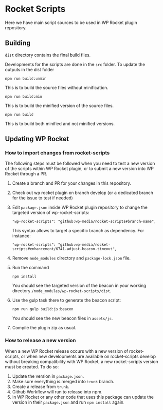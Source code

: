 # Rocket Scripts

Here we have main script sources to be used in WP Rocket plugin repository.

## Building

`dist` directory contains the final build files.

Developments for the scripts are done in the `src` folder. To update the outputs in the dist folder

```
npm run build:unmin
```

This is to build the source files without minification.

```
npm run build:min
```

This is to build the minified version of the source files.

```
npm run build
```

This is to build both minified and not minified versions.

## Updating WP Rocket

### How to import changes from rocket-scripts

The following steps must be followed when you need to test a new version of the scripts within WP Rocket plugin, or to submit a new version into WP Rocket through a PR.

1. Create a branch and PR for your changes in this repository.
2. Check out wp rocket plugin on branch develop (or a dedicated branch for the issue to test if needed)
3. Edit `package.json` inside WP Rocket plugin repository to change the targeted version of wp-rocket-scripts:
    ```
    "wp-rocket-scripts": "github:wp-media/rocket-scripts#branch-name",
    ```

    This syntax allows to target a specific branch as dependency. For instance:

    ```
    "wp-rocket-scripts": "github:wp-media/rocket-scripts#enhancement/6741-adjust-beacon-timeout",
    ```
4. Remove `node_modules` directory and `package-lock.json` file.
5. Run the command
    ```
    npm install
    ```
    You should see the targeted version of the beacon in your working directory `/node_modules/wp-rocket-scripts/dist`.
6. Use the gulp task there to generate the beacon script:
    ```
    npm run gulp build:js:beacon
    ```
    You should see the new beacon files in `assets/js`.
7. Compile the plugin zip as usual.

### How to release a new version

When a new WP Rocket release occurs with a new version of rocket-scripts, or when new developments are available on rocket-scripts develop without breaking compatibility with WP Rocket, a new rocket-scripts version must be created. To do so:

1. Update the version in `package.json`.
2. Make sure everything is merged into `trunk` branch.
3. Create a release from `trunk`.
4. Github Workflow will run to release into npm.
5. In WP Rocket or any other code that uses this package can update the version in their `package.json` and run `npm install` again.